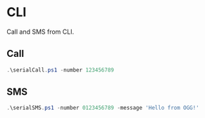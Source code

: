 ﻿# CLI

Call and SMS from CLI.

## Call

```powershell
.\serialCall.ps1 -number 123456789
```

## SMS

```powershell
.\serialSMS.ps1 -number 0123456789 -message 'Hello from OGG!'
```